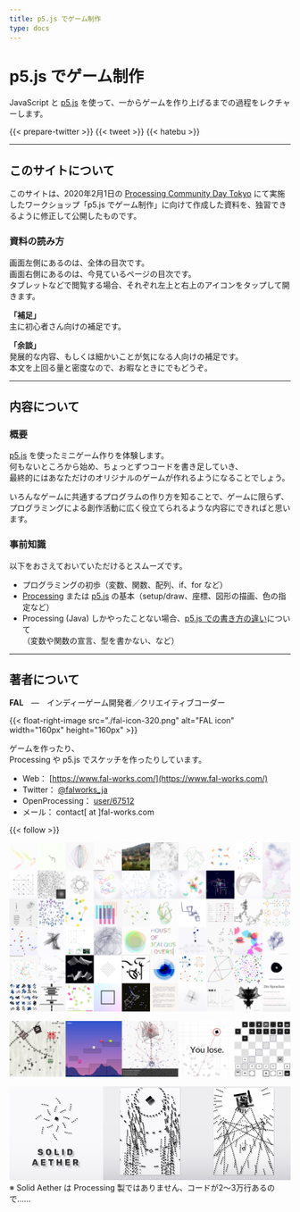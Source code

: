 ```yaml
---
title: p5.js でゲーム制作
type: docs
---
```


# p5.js でゲーム制作

JavaScript と [p5.js](https://p5js.org/) を使って、一からゲームを作り上げるまでの過程をレクチャーします。

{{< prepare-twitter >}}
{{< tweet >}}
{{< hatebu >}}

---

## このサイトについて

このサイトは、2020年2月1日の [Processing Community Day Tokyo](https://pcd-tokyo.github.io/) にて実施したワークショップ「p5.js でゲーム制作」に向けて作成した資料を、独習できるように修正して公開したものです。

### 資料の読み方

画面左側にあるのは、全体の目次です。  
画面右側にあるのは、今見ているページの目次です。  
タブレットなどで閲覧する場合、それぞれ左上と右上のアイコンをタップして開きます。

**「補足」**  
主に初心者さん向けの補足です。

**「余談」**  
発展的な内容、もしくは細かいことが気になる人向けの補足です。  
本文を上回る量と密度なので、お暇なときにでもどうぞ。

---

## 内容について

### 概要

[p5.js](https://p5js.org/) を使ったミニゲーム作りを体験します。  
何もないところから始め、ちょっとずつコードを書き足していき、  
最終的にはあなただけのオリジナルのゲームが作れるようになることでしょう。

いろんなゲームに共通するプログラムの作り方を知ることで、ゲームに限らず、  
プログラミングによる創作活動に広く役立てられるような内容にできればと思います。

### 事前知識

以下をおさえておいていただけるとスムーズです。

- プログラミングの初歩（変数、関数、配列、if、for など）
- [Processing](https://processing.org/) または [p5.js](https://p5js.org/) の基本（setup/draw、座標、図形の描画、色の指定など）
- Processing (Java) しかやったことない場合、[p5.js での書き方の違い](https://github.com/processing/p5.js/wiki/Processing-transition)について  
（変数や関数の宣言、型を書かない、など）

---

## 著者について

**FAL**　―　インディーゲーム開発者／クリエイティブコーダー

{{< float-right-image src="./fal-icon-320.png" alt="FAL icon" width="160px" height="160px" >}}

ゲームを作ったり、  
Processing や p5.js でスケッチを作ったりしています。

- Web： [https://www.fal-works.com/](https://www.fal-works.com/)  
- Twitter： [@falworks_ja](https://twitter.com/falworks_ja)  
- OpenProcessing： [user/67512](https://www.openprocessing.org/user/67512/)  
- メール： contact[ at ]fal-works.com

{{< follow >}}

![sketches by FAL](./fal-p5-sketches.png)

![games by FAL](./fal-p5-games.png)

[![Solid Aether](./solid-aether.png)](https://www.youtube.com/watch?v=FWvh1CpH37o)  
※ Solid Aether は Processing 製ではありません、コードが2～3万行あるので……
